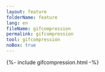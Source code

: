 ```yaml
---
layout: feature
folderName: feature
lang: en
fileName: gifcompression
permalink: gifcompression
tool: gifcompression
noBox: true
---
```


{%- include gifcompression.html -%}